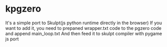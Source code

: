 # kpgzero

It's a simple port to Skulpt(js python runtime directly in the browser)
If you want to add it, you need to prepaned wrapper.txt code to the pgzero code and append main_loop.txt
And then feed it to skulpt compiler with pygame js port
